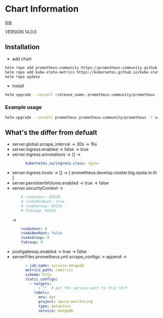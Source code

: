# Chart Information

[link](https://github.com/prometheus-community/helm-charts)

VERSION 14.0.0

## Installation 

- add chart

```bash
helm repo add prometheus-community https://prometheus-community.github.io/helm-charts
helm repo add kube-state-metrics https://kubernetes.github.io/kube-state-metrics
helm repo update
```

- install 

```bash
helm upgrade --install <release_name> prometheus-community/prometheus -f <values_file.yaml> -n <namespace> --version <VERSION>
```

### Example usage

```bash
helm upgrade --install prometheus prometheus-community/prometheus -f values-opsta.yaml -n monitoring --version 14.0.0
```

## What's the differ from defualt

- server.global.scrape_interval -> 30s -> 15s
- server.ingress.enabled -> false -> true
- server.ingress.annotations -> {} -> 
  ```yaml
        kubernetes.io/ingress.class: nginx
  ```
- server.ingress.hosts -> [] -> 
  [
    prometheus.develop.cluster.big.opsta.in.th
  ]
- server.persistentVolume.enabled -> true -> false
- server.securityContext ->
  ```yaml
      # runAsUser: 65534
      # runAsNonRoot: true
      # runAsGroup: 65534
      # fsGroup: 65534
  ``` 
  ->
  ```yaml
      runAsUser: 0
      runAsNonRoot: false
      runAsGroup: 0
      fsGroup: 0
  ```
- pushgateway.enabled -> true -> false
- serverFiles.prometheus.yml.scrape_configs -> append ->
  ```yaml
        - job_name: service-mongodb
        metrics_path: /metrics
        scheme: http
        static_configs:
          - targets:
              - ""  # put the service:port to this shit
            labels:
              env: dev
              project: opsta-monitoring
              type: datastore
              service: mongodb
  ```
